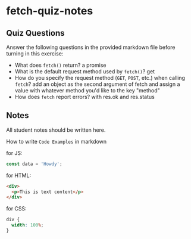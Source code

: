 # fetch-quiz-notes

## Quiz Questions

Answer the following questions in the provided markdown file before turning in this exercise:

- What does `fetch()` return?
  a promise
- What is the default request method used by `fetch()`?
  get
- How do you specify the request method (`GET`, `POST`, etc.) when calling `fetch`?
  add an object as the second argument of fetch and assign a value with whatever method you'd like to the key "method"
- How does `fetch` report errors?
  with res.ok and res.status

## Notes

All student notes should be written here.

How to write `Code Examples` in markdown

for JS:

```javascript
const data = 'Howdy';
```

for HTML:

```html
<div>
  <p>This is text content</p>
</div>
```

for CSS:

```css
div {
  width: 100%;
}
```
